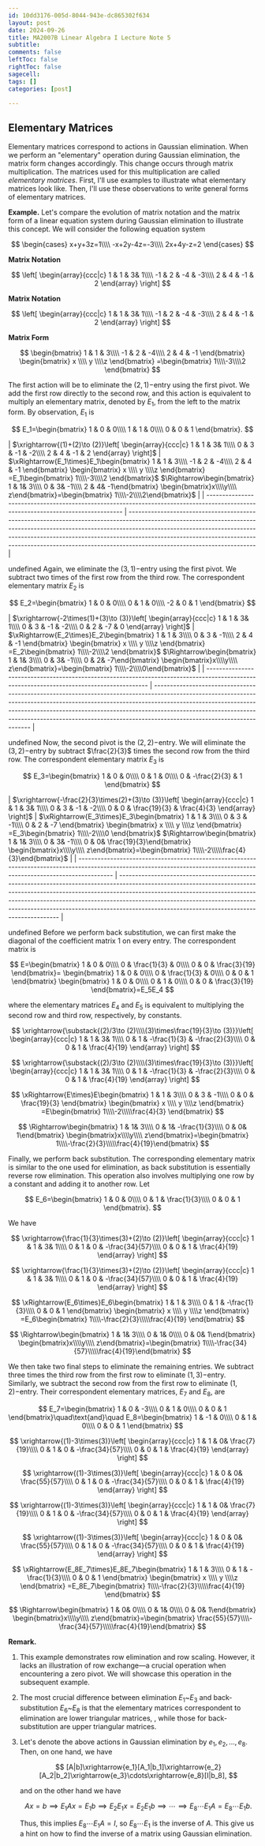 ```yaml
---
id: 10dd3176-005d-8044-943e-dc865302f634
layout: post
date: 2024-09-26
title: MA2007B Linear Algebra I Lecture Note 5
subtitle: 
comments: false
leftToc: false
rightToc: false
sagecell: 
tags: []
categories: [post]

---
```


## Elementary Matrices


Elementary matrices correspond to actions in Gaussian elimination. When we perform an "elementary" operation during Gaussian elimination, the matrix form changes accordingly. This change occurs through matrix multiplication. The matrices used for this multiplication are called _elementary matrices_. First, I'll use examples to illustrate what elementary matrices look like. Then, I'll use these observations to write general forms of elementary matrices. 


**Example.** Let's compare the evolution of matrix notation and the matrix form of a linear equation system during Gaussian elimination to illustrate this concept. We will consider the following equation system


$$
\begin{cases}
x+y+3z=1\\\\
-x+2y-4z=-3\\\\
2x+4y-z=2
\end{cases}
$$


**Matrix Notation**


$$
\left[
\begin{array}{ccc|c}
1 & 1 & 3& 1\\\\
-1 & 2 & -4 & -3\\\\
2 & 4 & -1 & 2
\end{array}
\right]
$$


**Matrix Notation**


$$
\left[
\begin{array}{ccc|c}
1 & 1 & 3& 1\\\\
-1 & 2 & -4 & -3\\\\
2 & 4 & -1 & 2
\end{array}
\right]
$$


**Matrix Form**


$$
\begin{bmatrix}
1 & 1 & 3\\\\
-1 & 2 & -4\\\\
2 & 4 & -1
\end{bmatrix}
\begin{bmatrix}
x \\\\ y \\\\z
\end{bmatrix}
=\begin{bmatrix}
1\\\\-3\\\\2
\end{bmatrix}
$$


The first action will be to eliminate the $(2,1)-$entry using the first pivot. We add the first row directly to the second row, and this action is equivalent to multiply an elementary matrix, denoted by $E_1$, from the left to the matrix form. By observation, $E_1$ is


$$
E_1=\begin{bmatrix}
1 & 0 & 0\\\\
1 & 1 & 0\\\\
0 & 0 & 1
\end{bmatrix}.
$$


| $\xrightarrow{(1)+(2)\to (2)}\left[
\begin{array}{ccc|c}
1 & 1 & 3& 1\\\\
0 & 3 & -1 & -2\\\\
2 & 4 & -1 & 2
\end{array}
\right]$ | $\xRightarrow{E_1\times}E_1\begin{bmatrix}
1 & 1 & 3\\\\
-1 & 2 & -4\\\\
2 & 4 & -1
\end{bmatrix}
\begin{bmatrix}
x \\\\ y \\\\z
\end{bmatrix}
=E_1\begin{bmatrix}
1\\\\-3\\\\2
\end{bmatrix}$
$\Rightarrow\begin{bmatrix}
1 & 1& 3\\\\
0 & 3& -1\\\\
2 & 4& -1\end{bmatrix}
\begin{bmatrix}x\\\\y\\\\ z\end{bmatrix}=\begin{bmatrix}
1\\\\-2\\\\2\end{bmatrix}$ |
| --------------------------------------------------------------------------------------------------------------------------------- | ---------------------------------------------------------------------------------------------------------------------------------------------------------------------------------------------------------------------------------------------------------------------------------------------------------------------------------------------------------------- |

undefined
Again, we eliminate the $(3,1)-$entry using the first pivot. We subtract two times of the first row from the third row. The correspondent elementary matrix $E_2$ is


$$
E_2=\begin{bmatrix}
1 & 0 & 0\\\\
0 & 1 & 0\\\\
-2 & 0 & 1
\end{bmatrix}
$$


| $\xrightarrow{-2\times(1)+(3)\to (3)}\left[
\begin{array}{ccc|c}
1 & 1 & 3& 1\\\\
0 & 3 & -1 & -2\\\\
0 & 2 & -7 & 0
\end{array}
\right]$ | $\xRightarrow{E_2\times}E_2\begin{bmatrix}
1 & 1 & 3\\\\
0 & 3 & -1\\\\
2 & 4 & -1
\end{bmatrix}
\begin{bmatrix}
x \\\\ y \\\\z
\end{bmatrix}
=E_2\begin{bmatrix}
1\\\\-2\\\\2
\end{bmatrix}$
$\Rightarrow\begin{bmatrix}
1 & 1& 3\\\\
0 & 3& -1\\\\
0 & 2& -7\end{bmatrix}
\begin{bmatrix}x\\\\y\\\\ z\end{bmatrix}=\begin{bmatrix}
1\\\\-2\\\\0\end{bmatrix}$ |
| ----------------------------------------------------------------------------------------------------------------------------------------- | --------------------------------------------------------------------------------------------------------------------------------------------------------------------------------------------------------------------------------------------------------------------------------------------------------------------------------------------------------------- |

undefined
Now, the second pivot is the $(2,2)-$entry. We will eliminate the $(3,2)-$entry by subtract $\frac{2}{3}$ times the second row from the third row. The correspondent elementary matrix $E_3$ is


$$
E_3=\begin{bmatrix}
1 & 0 & 0\\\\
0 & 1 & 0\\\\
0 & -\frac{2}{3} & 1
\end{bmatrix}
$$


| $\xrightarrow{-\frac{2}{3}\times(2)+(3)\to (3)}\left[
\begin{array}{ccc|c}
1 & 1 & 3& 1\\\\
0 & 3 & -1 & -2\\\\
0 & 0 & \frac{19}{3} & \frac{4}{3}
\end{array}
\right]$ | $\xRightarrow{E_3\times}E_3\begin{bmatrix}
1 & 1 & 3\\\\
0 & 3 & -1\\\\
0 & 2 & -7
\end{bmatrix}
\begin{bmatrix}
x \\\\ y \\\\z
\end{bmatrix}
=E_3\begin{bmatrix}
1\\\\-2\\\\0
\end{bmatrix}$
$\Rightarrow\begin{bmatrix}
1 & 1& 3\\\\
0 & 3& -1\\\\
0 & 0& \frac{19}{3}\end{bmatrix}
\begin{bmatrix}x\\\\y\\\\ z\end{bmatrix}=\begin{bmatrix}
1\\\\-2\\\\\frac{4}{3}\end{bmatrix}$ |
| ----------------------------------------------------------------------------------------------------------------------------------------------------------------------- | ----------------------------------------------------------------------------------------------------------------------------------------------------------------------------------------------------------------------------------------------------------------------------------------------------------------------------------------------------------------------------------- |

undefined
Before we perform back substitution, we can first make the diagonal of the coefficient matrix 1 on every entry. The correspondent matrix is


$$
E=\begin{bmatrix}
1 & 0 & 0\\\\
0 & \frac{1}{3} & 0\\\\
0 & 0 & \frac{3}{19}
\end{bmatrix}=
\begin{bmatrix}
1 & 0 & 0\\\\
0 & \frac{1}{3} & 0\\\\
0 & 0 & 1
\end{bmatrix}
\begin{bmatrix}
1 & 0 & 0\\\\
0 & 1 & 0\\\\
0 & 0 & \frac{3}{19}
\end{bmatrix}=E_5E_4
$$


where the elementary matrices $E_4$ and $E_5$ is equivalent to multiplying the second row and third row, respectively, by constants.


$$
\xrightarrow{\substack{(2)/3\to (2)\\\\(3)\times\frac{19}{3}\to (3)}}\left[
\begin{array}{ccc|c}
1 & 1 & 3& 1\\\\
0 & 1 & -\frac{1}{3} & -\frac{2}{3}\\\\
0 & 0 & 1 & \frac{4}{19}
\end{array}
\right]
$$


$$
\xrightarrow{\substack{(2)/3\to (2)\\\\(3)\times\frac{19}{3}\to (3)}}\left[
\begin{array}{ccc|c}
1 & 1 & 3& 1\\\\
0 & 1 & -\frac{1}{3} & -\frac{2}{3}\\\\
0 & 0 & 1 & \frac{4}{19}
\end{array}
\right]
$$


$$
\xRightarrow{E\times}E\begin{bmatrix}
1 & 1 & 3\\\\
0 & 3 & -1\\\\
0 & 0 & \frac{19}{3}
\end{bmatrix}
\begin{bmatrix}
x \\\\ y \\\\z
\end{bmatrix}
=E\begin{bmatrix}
1\\\\-2\\\\\frac{4}{3}
\end{bmatrix}
$$


$$
\Rightarrow\begin{bmatrix}
1 & 1& 3\\\\
0 & 1& -\frac{1}{3}\\\\
0 & 0& 1\end{bmatrix}
\begin{bmatrix}x\\\\y\\\\ z\end{bmatrix}=\begin{bmatrix}
1\\\\-\frac{2}{3}\\\\\frac{4}{19}\end{bmatrix}
$$


Finally, we perform back substitution. The corresponding elementary matrix is similar to the one used for elimination, as back substitution is essentially reverse row elimination. This operation also involves multiplying one row by a constant and adding it to another row. Let


$$
E_6=\begin{bmatrix}
1 & 0 & 0\\\\
0 & 1 & \frac{1}{3}\\\\
0 & 0 & 1
\end{bmatrix}.
$$


We have


$$
\xrightarrow{\frac{1}{3}\times(3)+(2)\to (2)}\left[
\begin{array}{ccc|c}
1 & 1 & 3& 1\\\\
0 & 1 & 0 & -\frac{34}{57}\\\\
0 & 0 & 1 & \frac{4}{19}
\end{array}
\right]
$$


$$
\xrightarrow{\frac{1}{3}\times(3)+(2)\to (2)}\left[
\begin{array}{ccc|c}
1 & 1 & 3& 1\\\\
0 & 1 & 0 & -\frac{34}{57}\\\\
0 & 0 & 1 & \frac{4}{19}
\end{array}
\right]
$$


$$
\xRightarrow{E_6\times}E_6\begin{bmatrix}
1 & 1 & 3\\\\
0 & 1 & -\frac{1}{3}\\\\
0 & 0 & 1
\end{bmatrix}
\begin{bmatrix}
x \\\\ y \\\\z
\end{bmatrix}
=E_6\begin{bmatrix}
1\\\\-\frac{2}{3}\\\\\frac{4}{19}
\end{bmatrix}
$$


$$
\Rightarrow\begin{bmatrix}
1 & 1& 3\\\\
0 & 1& 0\\\\
0 & 0& 1\end{bmatrix}
\begin{bmatrix}x\\\\y\\\\ z\end{bmatrix}=\begin{bmatrix}
1\\\\-\frac{34}{57}\\\\\frac{4}{19}\end{bmatrix}
$$


We then take two final steps to eliminate the remaining entries.  We subtract three times the third row from the first row to eliminate $(1,3)-$entry. Similarly, we subtract the second row from the first row to eliminate $(1,2)-$entry. Their correspondent elementary matrices, $E_7$ and $E_8$, are


$$
E_7=\begin{bmatrix}
1 & 0 & -3\\\\
0 & 1 & 0\\\\
0 & 0 & 1
\end{bmatrix}\quad\text{and}\quad
E_8=\begin{bmatrix}
1 & -1 & 0\\\\
0 & 1 & 0\\\\
0 & 0 & 1
\end{bmatrix}
$$


$$
\xrightarrow{(1)-3\times(3)}\left[
\begin{array}{ccc|c}
1 & 1 & 0& \frac{7}{19}\\\\
0 & 1 & 0 & -\frac{34}{57}\\\\
0 & 0 & 1 & \frac{4}{19}
\end{array}
\right]
$$


$$
\xrightarrow{(1)-3\times(3)}\left[
\begin{array}{ccc|c}
1 & 0 & 0& \frac{55}{57}\\\\
0 & 1 & 0 & -\frac{34}{57}\\\\
0 & 0 & 1 & \frac{4}{19}
\end{array}
\right]
$$


$$
\xrightarrow{(1)-3\times(3)}\left[
\begin{array}{ccc|c}
1 & 1 & 0& \frac{7}{19}\\\\
0 & 1 & 0 & -\frac{34}{57}\\\\
0 & 0 & 1 & \frac{4}{19}
\end{array}
\right]
$$


$$
\xrightarrow{(1)-3\times(3)}\left[
\begin{array}{ccc|c}
1 & 0 & 0& \frac{55}{57}\\\\
0 & 1 & 0 & -\frac{34}{57}\\\\
0 & 0 & 1 & \frac{4}{19}
\end{array}
\right]
$$


$$
\xRightarrow{E_8E_7\times}E_8E_7\begin{bmatrix}
1 & 1 & 3\\\\
0 & 1 & -\frac{1}{3}\\\\
0 & 0 & 1
\end{bmatrix}
\begin{bmatrix}
x \\\\ y \\\\z
\end{bmatrix}
=E_8E_7\begin{bmatrix}
1\\\\-\frac{2}{3}\\\\\frac{4}{19}
\end{bmatrix}
$$


$$
\Rightarrow\begin{bmatrix}
1 & 0& 0\\\\
0 & 1& 0\\\\
0 & 0& 1\end{bmatrix}
\begin{bmatrix}x\\\\y\\\\ z\end{bmatrix}=\begin{bmatrix}
\frac{55}{57}\\\\-\frac{34}{57}\\\\\frac{4}{19}\end{bmatrix}
$$


**Remark.**

1. This example demonstrates row elimination and row scaling. However, it lacks an illustration of row exchange—a crucial operation when encountering a zero pivot. We will showcase this operation in the subsequent example.
2. The most crucial difference between elimination $E_1$~$E_3$ and back-substitution $E_6$~$E_8$ is that the elementary matrices correspondent to elimination are lower triangular matrices, , while those for back-substitution are upper triangular matrices.
3. Let's denote the above actions in Gaussian elimination by $e_1,e_2,\ldots,e_8$. Then, on one hand, we have

	$$
	[A|b]\xrightarrow{e_1}[A_1|b_1]\xrightarrow{e_2}[A_2|b_2]\xrightarrow{e_3}\cdots\xrightarrow{e_8}[I|b_8],
	$$


	and on the other hand we have


	$$
	Ax=b\implies E_1Ax=E_1b\implies E_2E_1x=E_2E_1b\implies\cdots \implies E_8\cdots E_1A=E_8\cdots E_1b.
	$$


	Thus, this implies $E_8\cdots E_1A=I$, so $E_8\cdots E_1$ is the inverse of $A$. This give us a hint on how to find the inverse of a matrix using Gaussian elimination.

